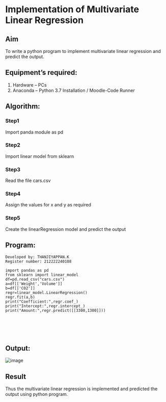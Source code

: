 # Implementation of Multivariate Linear Regression
## Aim
To write a python program to implement multivariate linear regression and predict the output.
## Equipment’s required:
1.	Hardware – PCs
2.	Anaconda – Python 3.7 Installation / Moodle-Code Runner
## Algorithm:
### Step1
Import panda module as pd

### Step2
Import linear model from sklearn

### Step3
Read the file cars.csv

### Step4
Assign the values for x and y as required

### Step5
Create the linearRegression model and predict the output

## Program:
```
Developed by: THANJIYAPPAN.K
Register number: 212222240108

import pandas as pd
from sklearn import linear_model
df=pd.read_csv("cars.csv")
a=df[['Weight','Volume']]
b=df[['CO2']]
regr=linear_model.LinearRegression()
regr.fit(a,b)
print("Coefficient:",regr.coef_)
print("Intercept:",regr.intercept_)
print("Amount:",regr.predict([[3300,1300]]))






```
## Output:

![image](https://github.com/22009011/Multivariate-Linear-Regression/assets/118343461/a954498e-cce7-4fcd-9dbf-b39cc7f595f2)


## Result
Thus the multivariate linear regression is implemented and predicted the output using python program.
